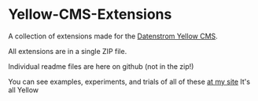 # Yellow-CMS-Extensions

A collection of extensions made for the [Datenstrom Yellow CMS](https://datenstrom.se/yellow/).

All extensions are in a single ZIP file.

Individual readme files are here on github (not in the zip!)

You can see examples, experiments, and trials of all of these [at my site](https://www.urichip.com/sites/intro/) It's all Yellow
